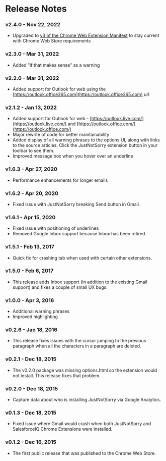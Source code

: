 # Release Notes

### v2.4.0 - Nov 22, 2022
* Upgraded to [v3 of the Chrome Web Extension Manifest](https://developer.chrome.com/docs/extensions/mv3/intro/) to stay current with Chrome Web Store requirements

### v2.3.0 - Mar 31, 2022
* Added "if that makes sense" as a warning

### v2.2.0 - Mar 31, 2022
* Added support for Outlook for web using the [https://outlook.office365.com](https://outlook.office365.com) url

### v2.1.2 - Jan 13, 2022
* Added support for Outlook for web - [https://outlook.live.com/](https://outlook.live.com/) and [https://outlook.office.com/](https://outlook.office.com/)
* Major rewrite of code for better maintainability
* Added display of all warning phrases to the options UI, along with links to the source articles.  Click the JustNotSorry extension button in your toolbar to see them.
* Improved message box when you hover over an underline

### v1.6.3 - Apr 27, 2020
* Performance enhancements for longer emails

### v1.6.2 - Apr 20, 2020
* Fixed issue with JustNotSorry breaking Send button in Gmail.

### v1.6.1 - Apr 15, 2020
* Fixed issue with positioning of underlines
* Removed Google Inbox support because Inbox has been retired

### v1.5.1 - Feb 13, 2017
* Quick fix for crashing tab when used with certain other extensions.

### v1.5.0 - Feb 6, 2017
* This release adds Inbox support (in addition to the existing Gmail support) and fixes a couple of small UX bugs.

### v1.0.0 - Apr 3, 2016
* Additional warning phrases
* Improved highlighting

### v0.2.6 - Jan 18, 2016
* This release fixes issues with the cursor jumping to the previous paragraph when all the characters in a paragraph are deleted.

### v0.2.1 - Dec 18, 2015
* The v0.2.0 package was missing options.html so the extension would not install. This release fixes that problem.

### v0.2.0 - Dec 18, 2015
* Capture data about who is installing JustNotSorry via Google Analytics.

### v0.1.3 - Dec 18, 2015
* Fixed issue where Gmail would crash when both JustNotSorry and SalesforceIQ Chrome Extensions were installed.

### v0.1.2 - Dec 16, 2015
* The first public release that was published to the Chrome Web Store.